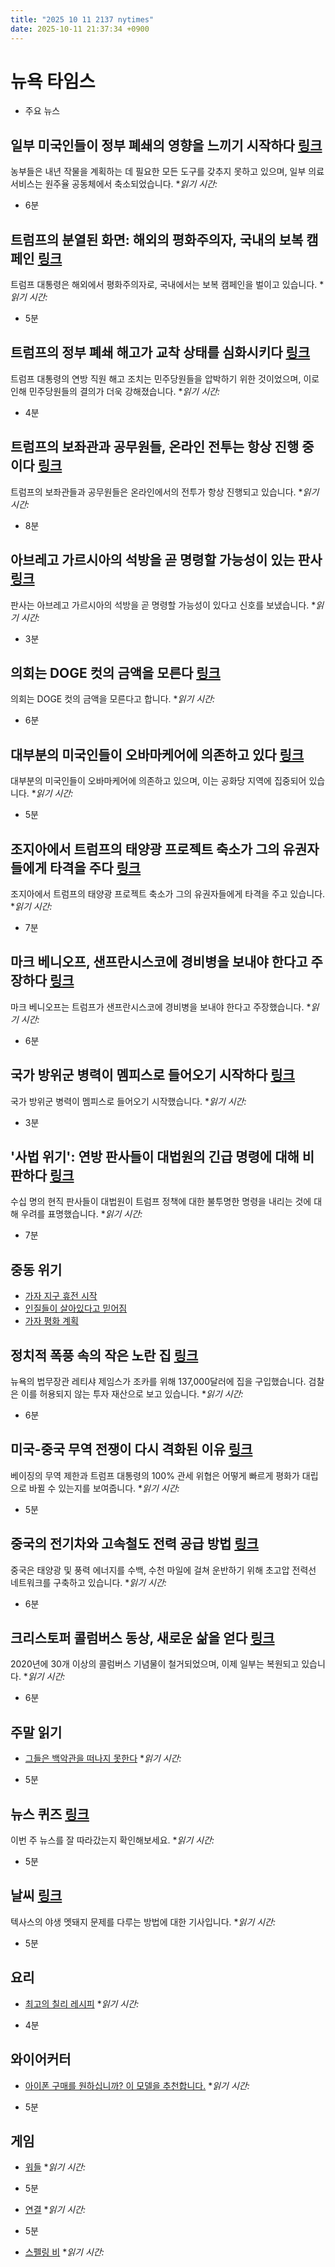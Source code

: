 ```yaml
---
title: "2025 10 11 2137 nytimes"
date: 2025-10-11 21:37:34 +0900
---
```


# 뉴욕 타임스
- 주요 뉴스

## 일부 미국인들이 정부 폐쇄의 영향을 느끼기 시작하다 [링크](https://www.nytimes.com/2025/10/11/us/politics/government-shutdown-effects.html)
  농부들은 내년 작물을 계획하는 데 필요한 모든 도구를 갖추지 못하고 있으며, 일부 의료 서비스는 원주율 공동체에서 축소되었습니다. **읽기 시간:*
* 6분
## 트럼프의 분열된 화면: 해외의 평화주의자, 국내의 보복 캠페인 [링크](https://www.nytimes.com/2025/10/10/us/politics/trump-peace-retribution.html)
  트럼프 대통령은 해외에서 평화주의자로, 국내에서는 보복 캠페인을 벌이고 있습니다. **읽기 시간:*
* 5분
## 트럼프의 정부 폐쇄 해고가 교착 상태를 심화시키다 [링크](https://www.nytimes.com/2025/10/11/us/politics/trump-government-shutdown-layoffs-democrats.html)
  트럼프 대통령의 연방 직원 해고 조치는 민주당원들을 압박하기 위한 것이었으며, 이로 인해 민주당원들의 결의가 더욱 강해졌습니다. **읽기 시간:*
* 4분
## 트럼프의 보좌관과 공무원들, 온라인 전투는 항상 진행 중이다 [링크](https://www.nytimes.com/2025/10/10/style/trump-officials-social-media.html)
  트럼프의 보좌관들과 공무원들은 온라인에서의 전투가 항상 진행되고 있습니다. **읽기 시간:*
* 8분
## 아브레고 가르시아의 석방을 곧 명령할 가능성이 있는 판사 [링크](https://www.nytimes.com/2025/10/11/us/politics/abrego-garcia-hearing.html)
  판사는 아브레고 가르시아의 석방을 곧 명령할 가능성이 있다고 신호를 보냈습니다. **읽기 시간:*
* 3분
## 의회는 DOGE 컷의 금액을 모른다 [링크](https://www.nytimes.com/2025/10/11/upshot/congress-doge-cuts-mystery.html)
  의회는 DOGE 컷의 금액을 모른다고 합니다. **읽기 시간:*
* 6분
## 대부분의 미국인들이 오바마케어에 의존하고 있다 [링크](https://www.nytimes.com/interactive/2025/10/11/us/politics/obamacare-aca-enrollment-state-map.html)
  대부분의 미국인들이 오바마케어에 의존하고 있으며, 이는 공화당 지역에 집중되어 있습니다. **읽기 시간:*
* 5분
## 조지아에서 트럼프의 태양광 프로젝트 축소가 그의 유권자들에게 타격을 주다 [링크](https://www.nytimes.com/2025/10/11/climate/georgia-trump-solar-for-all.html)
  조지아에서 트럼프의 태양광 프로젝트 축소가 그의 유권자들에게 타격을 주고 있습니다. **읽기 시간:*
* 7분
## 마크 베니오프, 샌프란시스코에 경비병을 보내야 한다고 주장하다 [링크](https://www.nytimes.com/2025/10/10/us/marc-benioff-san-francisco-guard.html)
  마크 베니오프는 트럼프가 샌프란시스코에 경비병을 보내야 한다고 주장했습니다. **읽기 시간:*
* 6분
## 국가 방위군 병력이 멤피스로 들어오기 시작하다 [링크](https://www.nytimes.com/2025/10/10/us/politics/trump-national-guard-troops-memphis.html)
  국가 방위군 병력이 멤피스로 들어오기 시작했습니다. **읽기 시간:*
* 3분
## '사법 위기': 연방 판사들이 대법원의 긴급 명령에 대해 비판하다 [링크](https://www.nytimes.com/2025/10/11/us/politics/judicial-crisis-supreme-court-trump.html)
  수십 명의 현직 판사들이 대법원이 트럼프 정책에 대한 불투명한 명령을 내리는 것에 대해 우려를 표명했습니다. **읽기 시간:*
* 7분
## 중동 위기
- [가자 지구 휴전 시작](https://www.nytimes.com/2025/10/10/world/middleeast/gaza-cease-fire-israel-hamas.html)
- [인질들이 살아있다고 믿어짐](https://www.nytimes.com/2025/10/09/world/middleeast/israel-hostages-alive-gaza.html)
- [가자 평화 계획](https://www.nytimes.com/interactive/2025/10/10/world/middleeast/gaza-ceasefire-deal-israel.html)
## 정치적 폭풍 속의 작은 노란 집 [링크](https://www.nytimes.com/2025/10/11/us/politics/letitia-james-indictment-house.html)
  뉴욕의 법무장관 레티샤 제임스가 조카를 위해 137,000달러에 집을 구입했습니다. 검찰은 이를 허용되지 않는 투자 재산으로 보고 있습니다. **읽기 시간:*
* 6분
## 미국-중국 무역 전쟁이 다시 격화된 이유 [링크](https://www.nytimes.com/2025/10/11/world/asia/china-trump-tariff-threat.html)
  베이징의 무역 제한과 트럼프 대통령의 100% 관세 위협은 어떻게 빠르게 평화가 대립으로 바뀔 수 있는지를 보여줍니다. **읽기 시간:*
* 5분
## 중국의 전기차와 고속철도 전력 공급 방법 [링크](https://www.nytimes.com/2025/10/11/business/china-electric-grid.html)
  중국은 태양광 및 풍력 에너지를 수백, 수천 마일에 걸쳐 운반하기 위해 초고압 전력선 네트워크를 구축하고 있습니다. **읽기 시간:*
* 6분
## 크리스토퍼 콜럼버스 동상, 새로운 삶을 얻다 [링크](https://www.nytimes.com/2025/10/11/arts/design/christopher-columbus-statues.html)
  2020년에 30개 이상의 콜럼버스 기념물이 철거되었으며, 이제 일부는 복원되고 있습니다. **읽기 시간:*
* 6분
## 주말 읽기
- [그들은 백악관을 떠나지 못한다](https://www.nytimes.com/2025/10/10/arts/television/the-diplomat-allison-janney-bradley-whitford.html) **읽기 시간:*
* 5분
## 뉴스 퀴즈 [링크](https://www.nytimes.com/interactive/2025/10/10/briefing/news-quiz-israel-national-guard-trump.html)
  이번 주 뉴스를 잘 따라갔는지 확인해보세요. **읽기 시간:*
* 5분
## 날씨 [링크](https://www.nytimes.com/2025/10/11/science/texas-feral-hogs.html)
  텍사스의 야생 멧돼지 문제를 다루는 방법에 대한 기사입니다. **읽기 시간:*
* 5분
## 요리
- [최고의 칠리 레시피](https://cooking.nytimes.com/recipes/1019903-slow-cooker-chili) **읽기 시간:*
* 4분
## 와이어커터
- [아이폰 구매를 원하십니까? 이 모델을 추천합니다.](https://www.nytimes.com/wirecutter/reviews/the-iphone-is-our-favorite-smartphone/) **읽기 시간:*
* 5분
## 게임
- [워들](https://www.nytimes.com/games/wordle/index.html) **읽기 시간:*
* 5분
- [연결](https://www.nytimes.com/games/connections?GAMES_connectionsRollout_1130=1_ConnectionsV2) **읽기 시간:*
* 5분
- [스펠링 비](https://www.nytimes.com/puzzles/spelling-bee) **읽기 시간:*